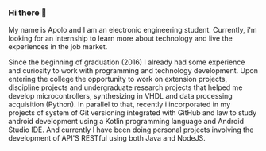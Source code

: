### Hi there 👋

<!--
**ApoloLopes/ApoloLopes** is a ✨ _special_ ✨ repository because its `README.md` (this file) appears on your GitHub profile.

Here are some ideas to get you started:


- 🔭 I’m currently working on ...
- 🌱 I’m currently learning ...
- 👯 I’m looking to collaborate on ...
- 🤔 I’m looking for help with ...
- 💬 Ask me about ...
- 📫 How to reach me: ...
- 😄 Pronouns: ...
- ⚡ Fun fact: ...
-->

My name is Apolo and I am an electronic engineering student. Currently, i'm looking for an internship to learn more about technology and live the experiences in the job market.

Since the beginning of graduation (2016) I already had some experience and curiosity to
work with programming and technology development. Upon entering the
college the opportunity to work on extension projects, discipline projects and undergraduate research projects that helped me develop
microcontrollers, synthesizing in VHDL and data processing acquisition (Python). In
parallel to that, recently i incorporated in my projects of system of
Git versioning integrated with GitHub and law to study android development
using a Kotlin programming language and Android Studio IDE. And currently I have been doing personal projects involving the development of API'S RESTful using both Java and NodeJS.


